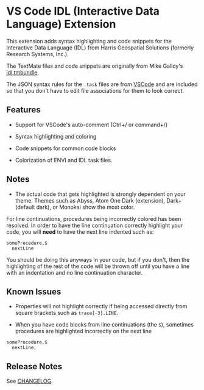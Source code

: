 # VS Code IDL (Interactive Data Language) Extension

This extension adds syntax highlighting and code snippets for the Interactive Data Language (IDL) from Harris Geospatial Solutions (formerly Research Systems, Inc.).

The TextMate files and code snippets are originally from Mike Galloy's [idl.tmbundle](https://github.com/mgalloy/idl.tmbundle).

The JSON syntax rules for the `.task` files are from [VSCode](https://github.com/Microsoft/vscode-JSON.tmLanguage) and are included so that you don't have to edit file associations for them to look correct.

## Features

* Support for VSCode's auto-comment (Ctrl+/ or command+/)

* Syntax highlighting and coloring

* Code snippets for common code blocks

* Colorization of ENVI and IDL task files.

## Notes

- The actual code that gets highlighted is strongly dependent on your theme. Themes such as Abyss, Atom One Dark (extension), Dark+ (default dark), or Monokai show the most color. 

For line continuations, procedures being incorrectly colored has been resolved. In order to have the line continuation correctly highlight your code, you will **need** to have the next line indented such as:

```idl
someProcedure,$
  nextLine
```

You should be doing this anyways in your code, but if you don't, then the highlighting of the rest of the code will be thrown off until you have a line with an indentation and no line continuation character.

## Known Issues

- Properties will not highlight correctly if being accessed directly from square brackets such as `trace[-3].LINE`. 

- When you have code blocks from line continuations (the `$`), sometimes procedures are highlighted incorrectly on the next line

```idl
someProcedure,$
  nextLine,
```

## Release Notes

See [CHANGELOG](CHANGELOG.md).
